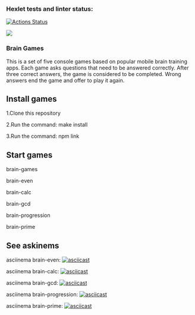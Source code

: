 
### Hexlet tests and linter status:
[![Actions Status](https://github.com/ArtemBY/frontend-project-44/workflows/hexlet-check/badge.svg)](https://github.com/ArtemBY/frontend-project-44/actions)

<a href="https://codeclimate.com/github/ArtemBY/frontend-project-44/maintainability"><img src="https://api.codeclimate.com/v1/badges/dcd0bf831a9a2005a701/maintainability" /></a>

### Brain Games

This is a set of five console games based on popular mobile brain training apps. Each game asks questions that need to be answered correctly.
After three correct answers, the game is considered to be completed. Wrong answers end the game and offer to play it again.

## Install games

1.Clone this repository

2.Run the command: make install

3.Run the command: npm link

## Start games

brain-games

brain-even

brain-calc

brain-gcd

brain-progression

brain-prime

## See askinems

asciinema brain-even: [![asciicast](https://asciinema.org/a/538196.svg)](https://asciinema.org/a/538196)

asciinema brain-calc: [![asciicast](https://asciinema.org/a/546368.svg)](https://asciinema.org/a/546368)

asciinema brain-gcd: [![asciicast](https://asciinema.org/a/546383.svg)](https://asciinema.org/a/546383)

asciinema brain-progression: [![asciicast](https://asciinema.org/a/546588.svg)](https://asciinema.org/a/546588)

asciinema brain-prime: [![asciicast](https://asciinema.org/a/546553.svg)](https://asciinema.org/a/546553)
